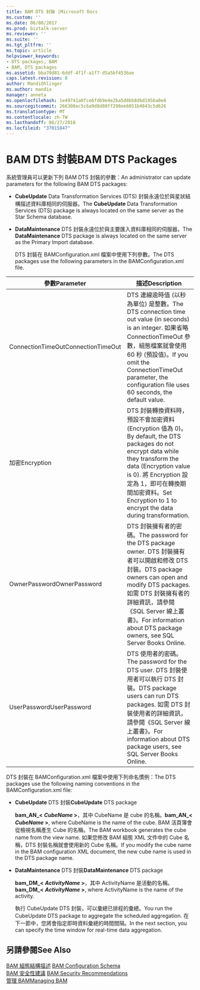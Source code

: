 ```yaml
---
title: BAM DTS 封裝 |Microsoft Docs
ms.custom: ''
ms.date: 06/08/2017
ms.prod: biztalk-server
ms.reviewer: ''
ms.suite: ''
ms.tgt_pltfrm: ''
ms.topic: article
helpviewer_keywords:
- DTS packages, BAM
- BAM, DTS packages
ms.assetid: bba70d81-6ddf-4f1f-a1f7-d5a5bf453bae
caps.latest.revision: 8
author: MandiOhlinger
ms.author: mandia
manager: anneta
ms.openlocfilehash: 1e49741a0fce6fd69e4e2ba5d8bb8dbd1956a0e8
ms.sourcegitcommit: 266308ec5c6a9d8d80ff298ee6051b4843c5d626
ms.translationtype: MT
ms.contentlocale: zh-TW
ms.lasthandoff: 06/27/2018
ms.locfileid: "37015847"
---
```

# <a name="bam-dts-packages"></a><span data-ttu-id="4279d-102">BAM DTS 封裝</span><span class="sxs-lookup"><span data-stu-id="4279d-102">BAM DTS Packages</span></span>
<span data-ttu-id="4279d-103">系統管理員可以更新下列 BAM DTS 封裝的參數：</span><span class="sxs-lookup"><span data-stu-id="4279d-103">An administrator can update parameters for the following BAM DTS packages:</span></span>  
  
- <span data-ttu-id="4279d-104">**CubeUpdate** Data Transformation Services (DTS) 封裝永遠位於與星狀結構描述資料庫相同的伺服器。</span><span class="sxs-lookup"><span data-stu-id="4279d-104">The **CubeUpdate** Data Transformation Services (DTS) package is always located on the same server as the Star Schema database.</span></span>  
  
- <span data-ttu-id="4279d-105">**DataMaintenance** DTS 封裝永遠位於與主要匯入資料庫相同的伺服器。</span><span class="sxs-lookup"><span data-stu-id="4279d-105">The **DataMaintenance** DTS package is always located on the same server as the Primary Import database.</span></span>  
  
  <span data-ttu-id="4279d-106">DTS 封裝在 BAMConfiguration.xml 檔案中使用下列參數。</span><span class="sxs-lookup"><span data-stu-id="4279d-106">The DTS packages use the following parameters in the BAMConfiguration.xml file.</span></span>  
  
|<span data-ttu-id="4279d-107">參數</span><span class="sxs-lookup"><span data-stu-id="4279d-107">Parameter</span></span>|<span data-ttu-id="4279d-108">描述</span><span class="sxs-lookup"><span data-stu-id="4279d-108">Description</span></span>|  
|---------------|-----------------|  
|<span data-ttu-id="4279d-109">ConnectionTimeOut</span><span class="sxs-lookup"><span data-stu-id="4279d-109">ConnectionTimeOut</span></span>|<span data-ttu-id="4279d-110">DTS 連線逾時值 (以秒為單位) 是整數。</span><span class="sxs-lookup"><span data-stu-id="4279d-110">The DTS connection time out value (in seconds) is an integer.</span></span> <span data-ttu-id="4279d-111">如果省略 ConnectionTimeOut 參數，組態檔案就會使用 60 秒 (預設值)。</span><span class="sxs-lookup"><span data-stu-id="4279d-111">If you omit the ConnectionTimeOut parameter, the configuration file uses 60 seconds, the default value.</span></span>|  
|<span data-ttu-id="4279d-112">加密</span><span class="sxs-lookup"><span data-stu-id="4279d-112">Encryption</span></span>|<span data-ttu-id="4279d-113">DTS 封裝轉換資料時，預設不會加密資料 (Encryption 值為 0)。</span><span class="sxs-lookup"><span data-stu-id="4279d-113">By default, the DTS packages do not encrypt data while they transform the data (Encryption value is 0).</span></span> <span data-ttu-id="4279d-114">將 Encryption 設定為 1，即可在轉換期間加密資料。</span><span class="sxs-lookup"><span data-stu-id="4279d-114">Set Encryption to 1 to encrypt the data during transformation.</span></span>|  
|<span data-ttu-id="4279d-115">OwnerPassword</span><span class="sxs-lookup"><span data-stu-id="4279d-115">OwnerPassword</span></span>|<span data-ttu-id="4279d-116">DTS 封裝擁有者的密碼。</span><span class="sxs-lookup"><span data-stu-id="4279d-116">The password for the DTS package owner.</span></span> <span data-ttu-id="4279d-117">DTS 封裝擁有者可以開啟和修改 DTS 封裝。</span><span class="sxs-lookup"><span data-stu-id="4279d-117">DTS package owners can open and modify DTS packages.</span></span> <span data-ttu-id="4279d-118">如需 DTS 封裝擁有者的詳細資訊，請參閱《SQL Server 線上叢書》。</span><span class="sxs-lookup"><span data-stu-id="4279d-118">For information about DTS package owners, see SQL Server Books Online.</span></span>|  
|<span data-ttu-id="4279d-119">UserPassword</span><span class="sxs-lookup"><span data-stu-id="4279d-119">UserPassword</span></span>|<span data-ttu-id="4279d-120">DTS 使用者的密碼。</span><span class="sxs-lookup"><span data-stu-id="4279d-120">The password for the DTS user.</span></span> <span data-ttu-id="4279d-121">DTS 封裝使用者可以執行 DTS 封裝。</span><span class="sxs-lookup"><span data-stu-id="4279d-121">DTS package users can run DTS packages.</span></span> <span data-ttu-id="4279d-122">如需 DTS 封裝使用者的詳細資訊，請參閱《SQL Server 線上叢書》。</span><span class="sxs-lookup"><span data-stu-id="4279d-122">For information about DTS package users, see SQL Server Books Online.</span></span>|  
  
 <span data-ttu-id="4279d-123">DTS 封裝在 BAMConfiguration.xml 檔案中使用下列命名慣例：</span><span class="sxs-lookup"><span data-stu-id="4279d-123">The DTS packages use the following naming conventions in the BAMConfiguration.xml file:</span></span>  
  
- <span data-ttu-id="4279d-124">**CubeUpdate** DTS 封裝</span><span class="sxs-lookup"><span data-stu-id="4279d-124">**CubeUpdate** DTS package</span></span>  
  
   <span data-ttu-id="4279d-125">**bam_AN_\<**  ***CubeName* \>**，其中 CubeName 是 cube 的名稱。</span><span class="sxs-lookup"><span data-stu-id="4279d-125">**bam_AN_\<** ***CubeName* \>**, where CubeName is the name of the cube.</span></span> <span data-ttu-id="4279d-126">BAM 活頁簿會從檢視名稱產生 Cube 的名稱。</span><span class="sxs-lookup"><span data-stu-id="4279d-126">The BAM workbook generates the cube name from the view name.</span></span> <span data-ttu-id="4279d-127">如果您修改 BAM 組態 XML 文件中的 Cube 名稱，DTS 封裝名稱就會使用新的 Cube 名稱。</span><span class="sxs-lookup"><span data-stu-id="4279d-127">If you modify the cube name in the BAM configuration XML document, the new cube name is used in the DTS package name.</span></span>  
  
- <span data-ttu-id="4279d-128">**DataMaintenance** DTS 封裝</span><span class="sxs-lookup"><span data-stu-id="4279d-128">**DataMaintenance** DTS package</span></span>  
  
   <span data-ttu-id="4279d-129">**bam_DM_\<**  ***ActivityName* \>**，其中 ActivityName 是活動的名稱。</span><span class="sxs-lookup"><span data-stu-id="4279d-129">**bam_DM_\<** ***ActivityName* \>**, where ActivityName is the name of the activity.</span></span>  
  
  <span data-ttu-id="4279d-130">執行 CubeUpdate DTS 封裝，可以彙總已排程的彙總。</span><span class="sxs-lookup"><span data-stu-id="4279d-130">You run the CubeUpdate DTS package to aggregate the scheduled aggregation.</span></span> <span data-ttu-id="4279d-131">在下一節中，您將會指定即時資料彙總的時間間隔。</span><span class="sxs-lookup"><span data-stu-id="4279d-131">In the next section, you can specify the time window for real-time data aggregation.</span></span>  
  
## <a name="see-also"></a><span data-ttu-id="4279d-132">另請參閱</span><span class="sxs-lookup"><span data-stu-id="4279d-132">See Also</span></span>  
 <span data-ttu-id="4279d-133">[BAM 組態結構描述](../core/bam-configuration-schema.md) </span><span class="sxs-lookup"><span data-stu-id="4279d-133">[BAM Configuration Schema](../core/bam-configuration-schema.md) </span></span>  
 <span data-ttu-id="4279d-134">[BAM 安全性建議](../core/bam-security-recommendations.md) </span><span class="sxs-lookup"><span data-stu-id="4279d-134">[BAM Security Recommendations](../core/bam-security-recommendations.md) </span></span>  
 [<span data-ttu-id="4279d-135">管理 BAM</span><span class="sxs-lookup"><span data-stu-id="4279d-135">Managing BAM</span></span>](../core/managing-bam.md)